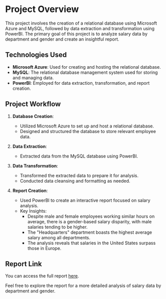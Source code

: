 # Project Overview

This project involves the creation of a relational database using Microsoft Azure and MySQL, followed by data extraction and transformation using PowerBI. The primary goal of this project is to analyze salary data by department and gender and create an insightful report.

## Technologies Used

- **Microsoft Azure**: Used for creating and hosting the relational database.
- **MySQL**: The relational database management system used for storing and managing data.
- **PowerBI**: Employed for data extraction, transformation, and report creation.

## Project Workflow

1. **Database Creation**:
   - Utilized Microsoft Azure to set up and host a relational database.
   - Designed and structured the database to store relevant employee data.

2. **Data Extraction**:
   - Extracted data from the MySQL database using PowerBI.

3. **Data Transformation**:
   - Transformed the extracted data to prepare it for analysis.
   - Conducted data cleansing and formatting as needed.

4. **Report Creation**:
   - Used PowerBI to create an interactive report focused on salary analysis.
   - Key Insights:
     - Despite male and female employees working similar hours on average, there is a gender-based salary disparity, with male salaries tending to be higher.
     - The "Headquarters" department boasts the highest average salary among all departments.
     - The analysis reveals that salaries in the United States surpass those in Europe.

## Report Link

You can access the full report [here](insert_link_to_your_report).

Feel free to explore the report for a more detailed analysis of salary data by department and gender.
